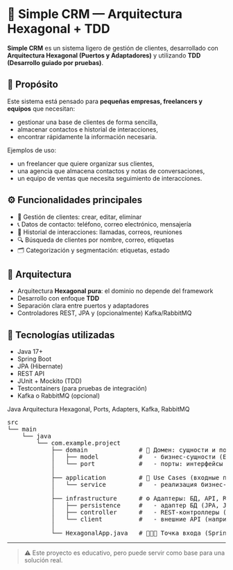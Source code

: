 # 🧠 Simple CRM — Arquitectura Hexagonal + TDD

**Simple CRM** es un sistema ligero de gestión de clientes, desarrollado con **Arquitectura Hexagonal (Puertos y Adaptadores)** y utilizando **TDD (Desarrollo guiado por pruebas)**.

## 🎯 Propósito

Este sistema está pensado para **pequeñas empresas, freelancers y equipos** que necesitan:
- gestionar una base de clientes de forma sencilla,
- almacenar contactos e historial de interacciones,
- encontrar rápidamente la información necesaria.

Ejemplos de uso:
- un freelancer que quiere organizar sus clientes,
- una agencia que almacena contactos y notas de conversaciones,
- un equipo de ventas que necesita seguimiento de interacciones.

## ⚙️ Funcionalidades principales

- 👤 Gestión de clientes: crear, editar, eliminar
- 📞 Datos de contacto: teléfono, correo electrónico, mensajería
- 📝 Historial de interacciones: llamadas, correos, reuniones
- 🔍 Búsqueda de clientes por nombre, correo, etiquetas
- 🗂️ Categorización y segmentación: etiquetas, estado

## 🧱 Arquitectura

- Arquitectura **Hexagonal pura**: el dominio no depende del framework
- Desarrollo con enfoque **TDD**
- Separación clara entre puertos y adaptadores
- Controladores REST, JPA y (opcionalmente) Kafka/RabbitMQ

## 🧪 Tecnologías utilizadas

- Java 17+
- Spring Boot
- JPA (Hibernate)
- REST API
- JUnit + Mockito (TDD)
- Testcontainers (para pruebas de integración)
- Kafka o RabbitMQ (opcional)

Java Arquitectura Hexagonal, Ports, Adapters, Kafka, RabbitMQ
<pre>
src
└── main
    └── java
        └── com.example.project
            ├── domain              # 🧠 Домен: сущности и порты (интерфейсы)
            │   ├── model           #   - бизнес-сущности (Entity/ValueObject)
            │   └── port            #   - порты: интерфейсы входные/выходные
            │
            ├── application         # 📘 Use Cases (входные порты + сервисы)
            │   └── service         #   - реализация бизнес-логики
            │
            ├── infrastructure      # ⚙️ Адаптеры: БД, API, REST, Kafka и т.д.
            │   ├── persistence     #   - адаптер БД (JPA, JDBC и т.п.)
            │   ├── controller      #   - REST-контроллеры (входные адаптеры)
            │   └── client          #   - внешние API (например, REST clients)
            │
            └── HexagonalApp.java   # 🚀🇪🇸 Точка входа (Spring Boot)
</pre>
---

> ⚠️ Este proyecto es educativo, pero puede servir como base para una solución real.

